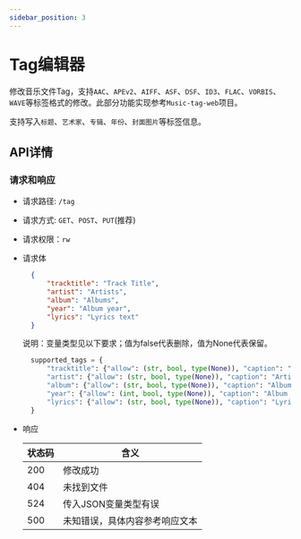 ```yaml
---
sidebar_position: 3
---
```


# Tag编辑器

修改音乐文件Tag，支持`AAC`、`APEv2`、`AIFF`、`ASF`、`DSF`、`ID3`、`FLAC`、`VORBIS`、`WAVE`等标签格式的修改。此部分功能实现参考`Music-tag-web`项目。

支持写入`标题`、`艺术家`、`专辑`、`年份`、`封面图片`等标签信息。

## API详情

### 请求和响应

- 请求路径: `/tag`
- 请求方式: `GET`、`POST`、`PUT`(推荐)
- 请求权限：`rw`
- 请求体

  ```json
    {
        "tracktitle": "Track Title",
        "artist": "Artists",
        "album": "Albums",
        "year": "Album year",
        "lyrics": "Lyrics text"
    }
  ```

  说明：变量类型见以下要求；值为false代表删除，值为None代表保留。

  ```python
    supported_tags = {
        "tracktitle": {"allow": (str, bool, type(None)), "caption": "Track Title"},
        "artist": {"allow": (str, bool, type(None)), "caption": "Artists"},
        "album": {"allow": (str, bool, type(None)), "caption": "Albums"},
        "year": {"allow": (int, bool, type(None)), "caption": "Album year"},
        "lyrics": {"allow": (str, bool, type(None)), "caption": "Lyrics text"}
    }
  ```

- 响应

  |  状态码  | 含义 |
  |---------|------|
  |   200   |修改成功|
  |   404   |未找到文件|
  |   524   |传入JSON变量类型有误|
  |   500   |未知错误，具体内容参考响应文本|
